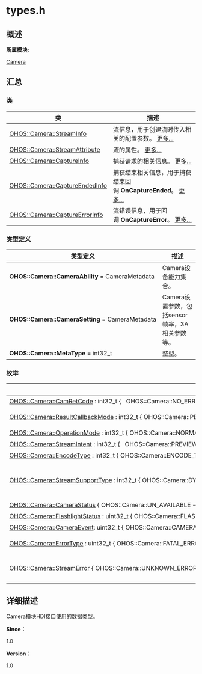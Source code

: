 # types.h


## **概述**

**所属模块:**

[Camera](_camera.md)


## **汇总**


### 类

  | 类 | 描述 | 
| -------- | -------- |
| [OHOS::Camera::StreamInfo](_o_h_o_s_1_1_camera_1_1_stream_info.md) | 流信息，用于创建流时传入相关的配置参数。&nbsp;[更多...](_o_h_o_s_1_1_camera_1_1_stream_info.md) | 
| [OHOS::Camera::StreamAttribute](_o_h_o_s_1_1_camera_1_1_stream_attribute.md) | 流的属性。&nbsp;[更多...](_o_h_o_s_1_1_camera_1_1_stream_attribute.md) | 
| [OHOS::Camera::CaptureInfo](_o_h_o_s_1_1_camera_1_1_capture_info.md) | 捕获请求的相关信息。&nbsp;[更多...](_o_h_o_s_1_1_camera_1_1_capture_info.md) | 
| [OHOS::Camera::CaptureEndedInfo](_o_h_o_s_1_1_camera_1_1_capture_ended_info.md) | 捕获结束相关信息，用于捕获结束回调&nbsp;**OnCaptureEnded**。&nbsp;[更多...](_o_h_o_s_1_1_camera_1_1_capture_ended_info.md) | 
| [OHOS::Camera::CaptureErrorInfo](_o_h_o_s_1_1_camera_1_1_capture_error_info.md) | 流错误信息，用于回调&nbsp;**OnCaptureError**。&nbsp;[更多...](_o_h_o_s_1_1_camera_1_1_capture_error_info.md) | 


### 类型定义

  | 类型定义 | 描述 | 
| -------- | -------- |
| **OHOS::Camera::CameraAbility**&nbsp;=&nbsp;CameraMetadata | Camera设备能力集合。 | 
| **OHOS::Camera::CameraSetting**&nbsp;=&nbsp;CameraMetadata | Camera设置参数，包括sensor帧率，3A相关参数等。 | 
| **OHOS::Camera::MetaType**&nbsp;=&nbsp;int32_t | 整型。 | 


### 枚举

  | 枚举名称 | 描述 | 
| -------- | -------- |
| [OHOS::Camera::CamRetCode](_camera.md#camretcode)&nbsp;:&nbsp;int32_t&nbsp;{&nbsp;&nbsp;&nbsp;OHOS::Camera::NO_ERROR&nbsp;=&nbsp;0,&nbsp;OHOS::Camera::CAMERA_BUSY&nbsp;=&nbsp;-1,&nbsp;OHOS::Camera::INSUFFICIENT_RESOURCES&nbsp;=&nbsp;-2,&nbsp;OHOS::Camera::INVALID_ARGUMENT&nbsp;=&nbsp;-3,&nbsp;&nbsp;&nbsp;OHOS::Camera::METHOD_NOT_SUPPORTED&nbsp;=&nbsp;-4,&nbsp;OHOS::Camera::CAMERA_CLOSED&nbsp;=&nbsp;-5,&nbsp;OHOS::Camera::DEVICE_ERROR&nbsp;=&nbsp;-6&nbsp;} | HDI接口的返回值。&nbsp;[更多...](_camera.md#camretcode) | 
| [OHOS::Camera::ResultCallbackMode](_camera.md#resultcallbackmode)&nbsp;:&nbsp;int32_t&nbsp;{&nbsp;OHOS::Camera::PER_FRAME,&nbsp;OHOS::Camera::ON_CHANGED&nbsp;} | metadata的上报模式。&nbsp;[更多...](_camera.md#resultcallbackmode) | 
| [OHOS::Camera::OperationMode](_camera.md#operationmode)&nbsp;:&nbsp;int32_t&nbsp;{&nbsp;OHOS::Camera::NORMAL&nbsp;=&nbsp;0&nbsp;} | 流的使用模式。&nbsp;[更多...](_camera.md#operationmode) | 
| [OHOS::Camera::StreamIntent](_camera.md#streamintent)&nbsp;:&nbsp;int32_t&nbsp;{&nbsp;&nbsp;&nbsp;OHOS::Camera::PREVIEW&nbsp;=&nbsp;0,&nbsp;OHOS::Camera::VIDEO&nbsp;=&nbsp;1,&nbsp;OHOS::Camera::STILL_CAPTURE&nbsp;=&nbsp;2,&nbsp;OHOS::Camera::POST_VIEW&nbsp;=&nbsp;3,&nbsp;&nbsp;&nbsp;OHOS::Camera::ANALYZE&nbsp;=&nbsp;4,&nbsp;OHOS::Camera::CUSTOM&nbsp;=&nbsp;5&nbsp;} | 流的类型。&nbsp;[更多...](_camera.md#streamintent) | 
| [OHOS::Camera::EncodeType](_camera.md#encodetype)&nbsp;:&nbsp;int32_t&nbsp;{&nbsp;OHOS::Camera::ENCODE_TYPE_NULL&nbsp;=&nbsp;0,&nbsp;OHOS::Camera::ENCODE_TYPE_H264&nbsp;=&nbsp;1,&nbsp;OHOS::Camera::ENCODE_TYPE_H265&nbsp;=&nbsp;2,&nbsp;OHOS::Camera::ENCODE_TYPE_JPEG&nbsp;=&nbsp;3&nbsp;} | 流数据的编码类型。&nbsp;[更多...](_camera.md#encodetype) | 
| [OHOS::Camera::StreamSupportType](_camera.md#streamsupporttype)&nbsp;:&nbsp;int32_t&nbsp;{&nbsp;OHOS::Camera::DYNAMIC_SUPPORTED,&nbsp;OHOS::Camera::RE_CONFIGURED_REQUIRED,&nbsp;OHOS::Camera::NOT_SUPPORTED&nbsp;} | 动态配置流的切换方式，使用场景参考&nbsp;[IsStreamsSupported](_camera.md#isstreamssupported)&nbsp;。&nbsp;[更多...](_camera.md#streamsupporttype) | 
| [OHOS::Camera::CameraStatus](_camera.md#camerastatus)&nbsp;{&nbsp;OHOS::Camera::UN_AVAILABLE&nbsp;=&nbsp;0,&nbsp;OHOS::Camera::AVAILABLE&nbsp;=&nbsp;1&nbsp;} | Camera设备状态。&nbsp;[更多...](_camera.md#camerastatus) | 
| [OHOS::Camera::FlashlightStatus](_camera.md#flashlightstatus)&nbsp;:&nbsp;uint32_t&nbsp;{&nbsp;OHOS::Camera::FLASHLIGHT_OFF&nbsp;=&nbsp;0,&nbsp;OHOS::Camera::FLASHLIGHT_ON&nbsp;=&nbsp;1,&nbsp;OHOS::Camera::FLASHLIGHT_UNAVAILABLE&nbsp;=&nbsp;2&nbsp;} | 闪光灯状态。&nbsp;[更多...](_camera.md#flashlightstatus) | 
| [OHOS::Camera::CameraEvent](_camera.md#cameraevent):&nbsp;uint32_t&nbsp;{&nbsp;OHOS::Camera::CAMERA_EVENT_DEVICE_ADD&nbsp;=&nbsp;0,&nbsp;OHOS::Camera::CAMERA_EVENT_DEVICE_RMV&nbsp;=&nbsp;1&nbsp;} | Camera事件。&nbsp;[更多...](_camera.md#cameraevent) | 
| [OHOS::Camera::ErrorType](_camera.md#errortype)&nbsp;:&nbsp;uint32_t&nbsp;{&nbsp;OHOS::Camera::FATAL_ERROR&nbsp;=&nbsp;0,&nbsp;OHOS::Camera::REQUEST_TIMEOUT&nbsp;=&nbsp;1&nbsp;} | 设备错误类型，用于设备错误回调&nbsp;**OnError**。&nbsp;[更多...](_camera.md#errortype) | 
| [OHOS::Camera::StreamError](_camera.md#streamerror)&nbsp;{&nbsp;OHOS::Camera::UNKNOWN_ERROR&nbsp;=&nbsp;0,&nbsp;OHOS::Camera::BUFFER_LOST&nbsp;=&nbsp;1&nbsp;} | 流错误类型，用于流错误类型&nbsp;**CaptureErrorInfo**。&nbsp;[更多...](_camera.md#streamerror) | 


## **详细描述**

Camera模块HDI接口使用的数据类型。

**Since：**

1.0

**Version：**

1.0
